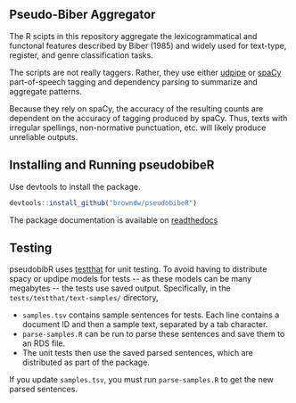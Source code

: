 ## Pseudo-Biber Aggregator

The R scipts in this repository aggregate the lexicogrammatical and functonal features described by Biber (1985) and widely used for text-type, register, and genre classification tasks.

The scripts are not really taggers. Rather, they use either [udpipe](https://bnosac.github.io/udpipe/en/) or [spaCy](https://spacy.io/) part-of-speech tagging and dependency parsing to summarize and aggregate patterns.

Because they rely on spaCy, the accuracy of the resulting counts are dependent on the accuracy of tagging produced by spaCy. Thus, texts with irregular spellings, non-normative punctuation, etc. will likely produce unreliable outputs.

## Installing and Running pseudobibeR

Use devtools to install the package.

```r
devtools::install_github("browndw/pseudobibeR")
```

The package documentation is available on [readthedocs](https://cmu-textstat-docs.readthedocs.io/en/latest/pseudobibeR/pseudobibeR.html)

## Testing

pseudobibR uses [testthat](https://testthat.r-lib.org/) for unit testing. To
avoid having to distribute spacy or updipe models for tests -- as these models
can be many megabytes -- the tests use saved output. Specifically, in the
`tests/testthat/text-samples/` directory,

- `samples.tsv` contains sample sentences for tests. Each line contains a
  document ID and then a sample text, separated by a tab character.
- `parse-samples.R` can be run to parse these sentences and save them to an RDS
  file.
- The unit tests then use the saved parsed sentences, which are distributed as
  part of the package.

If you update `samples.tsv`, you must run `parse-samples.R` to get the new
parsed sentences.
